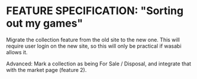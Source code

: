 # FEATURE SPECIFICATION: "Sorting out my games"

Migrate the collection feature from the old site to the new one.
This will require user login on the new site, so this will only be practical if wasabi allows it.

Advanced: Mark a collection as being For Sale / Disposal, and integrate that with the market page (feature 2).